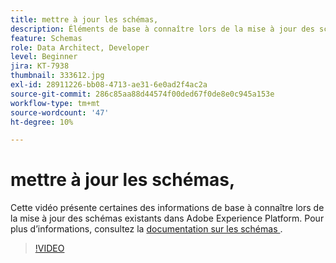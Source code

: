 ```yaml
---
title: mettre à jour les schémas,
description: Éléments de base à connaître lors de la mise à jour des schémas existants dans Adobe Experience Platform.
feature: Schemas
role: Data Architect, Developer
level: Beginner
jira: KT-7938
thumbnail: 333612.jpg
exl-id: 28911226-bb08-4713-ae31-6e0ad2f4ac2a
source-git-commit: 286c85aa88d44574f00ded67f0de8e0c945a153e
workflow-type: tm+mt
source-wordcount: '47'
ht-degree: 10%

---
```


# mettre à jour les schémas,

Cette vidéo présente certaines des informations de base à connaître lors de la mise à jour des schémas existants dans Adobe Experience Platform. Pour plus d’informations, consultez la [&#x200B; documentation sur les schémas &#x200B;](https://experienceleague.adobe.com/docs/experience-platform/xdm/home.html?lang=fr).

>[!VIDEO](https://video.tv.adobe.com/v/3413636?learn=on&enablevpops&captions=fre_fr)
